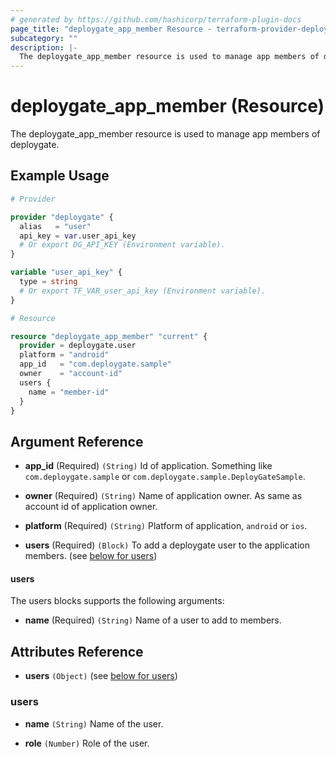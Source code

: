 ```yaml
---
# generated by https://github.com/hashicorp/terraform-plugin-docs
page_title: "deploygate_app_member Resource - terraform-provider-deploygate"
subcategory: ""
description: |-
  The deploygate_app_member resource is used to manage app members of deploygate.
---
```


# deploygate_app_member (Resource)

The deploygate_app_member resource is used to manage app members of deploygate.

<!-- schema generated by tfplugindocs -->
## Example Usage

```tf
# Provider

provider "deploygate" {
  alias   = "user"
  api_key = var.user_api_key 
  # Or export DG_API_KEY (Environment variable).
}

variable "user_api_key" {
  type = string
  # Or export TF_VAR_user_api_key (Environment variable).
}

# Resource

resource "deploygate_app_member" "current" {
  provider = deploygate.user
  platform = "android"
  app_id   = "com.deploygate.sample"
  owner    = "account-id"
  users {
    name = "member-id"
  }
}
```

## Argument Reference

- **app_id** (Required) `(String)` Id of application. Something like `com.deploygate.sample` or `com.deploygate.sample.DeployGateSample`.

- **owner** (Required) `(String)` Name of application owner. As same as account id of application owner.

- **platform** (Required) `(String)` Platform of application, `android` or `ios`.

- **users** (Required) `(Block)` To add a deploygate user to the application members. (see [below for users](#users))

#### users

The users blocks supports the following arguments:

- **name** (Required) `(String)` Name of a user to add to members.

## Attributes Reference

- **users** `(Object)` (see [below for users](#users))

### users

- **name** `(String)` Name of the user.

- **role** `(Number)` Role of the user.

